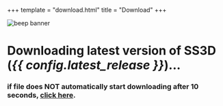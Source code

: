 +++
template = "download.html"
title = "Download"
+++

<div class="container">
  <div>
    <picture class="logo">
      <img src="/static/assets/img/beep.png" alt="beep banner">
    </picture>
  </div>
  <meta http-equiv="refresh" content="7; URL={{ config.github_game_url }}/releases/download/{{ config.latest_release }}/SS3D_{{ config.latest_release }}.zip" />

  <h1>Downloading latest version of SS3D<br>(<strong><i>{{ config.latest_release }}</i></strong>)...</h1>
  <h3>if file does NOT automatically start downloading after 10 seconds, <a href="{{ config.github_game_url }}/releases/download/{{ config.latest_release }}/SS3D_{{ config.latest_release }}.zip">click here</a>.</h3>
</div>